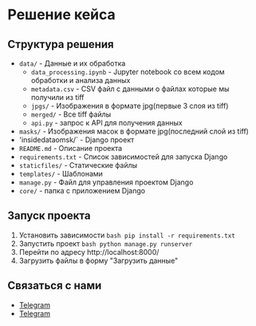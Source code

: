 # Решение кейса
## Структура решения
- `data/` - Данные и их обработка
  - `data_processing.ipynb` - Jupyter notebook со всем кодом обработки и анализа данных
  - `metadata.csv` - CSV файл с данными о файлах которые мы получили из tiff
  - `jpgs/` - Изображения в формате jpg(первые 3 слоя из tiff)
  - `merged/` - Все tiff файлы  
  - `api.py` - запрос к API для получения данных
- `masks/` - Изображения масок в формате jpg(последний слой из tiff)
- 'insidedataomsk/` - Django проект
- `README.md` - Описание проекта
- `requirements.txt` - Список зависимостей для запуска Django
- `staticfiles/` - Статические файлы
- `templates/` - Шаблонами
- `manage.py` - Файл для управления проектом Django
- `core/` - папка с приложением Django

## Запуск проекта
1. Установить зависимости
```bash pip install -r requirements.txt```
2. Запустить проект
```bash python manage.py runserver```
3. Перейти по адресу http://localhost:8000/
4. Загрузить файлы в форму "Загрузить данные"

## Связаться с нами
- [Telegram](https://t.me/GeorgeWangg)
- [Telegram](https://t.me/mikhailfadin)
